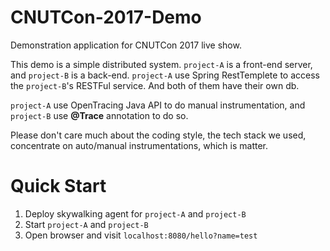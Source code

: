 # CNUTCon-2017-Demo
Demonstration application for CNUTCon 2017 live show.

This demo is a simple distributed system. `project-A` is a front-end server, and `project-B` is a back-end. `project-A` use Spring RestTemplete to access the `project-B`'s RESTFul service. And both of them have their own db.

`project-A` use OpenTracing Java API to do manual instrumentation, and `project-B` use **@Trace** annotation to do so.

Please don't care much about the coding style, the tech stack we used, concentrate on auto/manual instrumentations, which is matter.

# Quick Start

1. Deploy skywalking agent for `project-A` and `project-B`
1. Start `project-A` and `project-B`
1. Open browser and visit `localhost:8080/hello?name=test`

